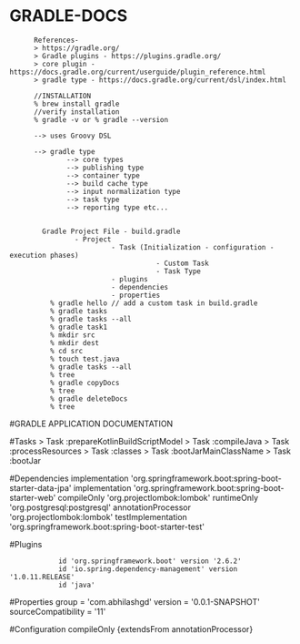 # GRADLE-DOCS

          References-
          > https://gradle.org/
          > Gradle plugins - https://plugins.gradle.org/
          > core plugin - https://docs.gradle.org/current/userguide/plugin_reference.html
          > gradle type - https://docs.gradle.org/current/dsl/index.html

          //INSTALLATION
          % brew install gradle
          //verify installation
          % gradle -v or % gradle --version
          
          --> uses Groovy DSL
           
          --> gradle type
                  --> core types 
                  --> publishing type
                  --> container type
                  --> build cache type
                  --> input normalization type
                  --> task type
                  --> reporting type etc...
                 
                  
            Gradle Project File - build.gradle
                    - Project
                             - Task (Initialization - configuration - execution phases)
                                        - Custom Task
                                        - Task Type
                             - plugins
                             - dependencies
                             - properties
              % gradle hello // add a custom task in build.gradle
              % gradle tasks
              % gradle tasks --all
              % gradle task1
              % mkdir src
              % mkdir dest
              % cd src 
              % touch test.java
              % gradle tasks --all
              % tree
              % gradle copyDocs
              % tree
              % gradle deleteDocs
              % tree

#GRADLE APPLICATION DOCUMENTATION

#Tasks
              > Task :prepareKotlinBuildScriptModel
              > Task :compileJava
              > Task :processResources
              > Task :classes
              > Task :bootJarMainClassName
              > Task :bootJar

#Dependencies
                implementation 'org.springframework.boot:spring-boot-starter-data-jpa'
	            implementation 'org.springframework.boot:spring-boot-starter-web'
	            compileOnly 'org.projectlombok:lombok'
	            runtimeOnly 'org.postgresql:postgresql'
	            annotationProcessor 'org.projectlombok:lombok'
	            testImplementation 'org.springframework.boot:spring-boot-starter-test'

#Plugins

                id 'org.springframework.boot' version '2.6.2'
                id 'io.spring.dependency-management' version '1.0.11.RELEASE'
                id 'java'
  
#Properties
                group = 'com.abhilashgd'
                version = '0.0.1-SNAPSHOT'
                sourceCompatibility = '11'

#Configuration
                compileOnly {extendsFrom annotationProcessor}

